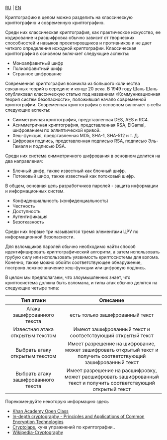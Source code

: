 [RU](./introduction.md) | [EN](./introduction-en.md)

Криптографию в целом можно разделить на классическую криптографию и современную криптографию.

Среди них классическая криптография, как практическое искусство, ее кодирование и расшифровка обычно зависит от творческих способностей и навыков проектировщиков и противников и не дает четкого определения исходной криптографии. Классическая криптография в основном включает следующие аспекты:

- Моноалфавитный шифр
- Полиалфавитный шифр
- Странное шифрование

Современная криптография возникла из большого количества связанных теорий в середине и конце 20 века. В 1949 году Шань Шань опубликовал классическую статью под названием «Коммуникационная теория систем безопасности», положившая начало современной криптографии. Современная криптография в основном включает в себя следующие аспекты:

- Симметричная криптография, представленная DES, AES и RC4.
- Асимметричная криптография, представленная RSA, ElGamal, шифрованием по эллиптической кривой.
- Хеш-функция, представленная MD5, SHA-1, SHA-512 и т. Д.
- Цифровая подпись, представленная подписью RSA, подписью Эль-Гамаля и подписью DSA.

Среди них система симметричного шифрования в основном делится на два направления:

- Блочный шифр, также известный как блочный шифр.
- Потоковый шифр, также известный как потоковый шифр.

В общем, основная цель разработчиков паролей - защита информации и информационных систем.

- Конфиденциальность (конфиденциальность)
- Честность
- Доступность
- Аутентификация
- Безотказность

Среди них первые три называются тремя элементами ЦРУ по информационной безопасности.

Для взломщиков паролей обычно необходимо найти способ идентифицировать криптографический алгоритм, а затем использовать грубую силу или использовать уязвимость криптосистемы для взлома. Конечно, также можно обойти соответствующее обнаружение, построив ложное значение хеш-функции или цифровую подпись.

В целом мы предполагаем, что злоумышленник знает, что криптосистема должна быть взломана, и типы атак обычно делятся на следующие четыре типа:



| Тип атаки                            | Описание                                                                                                          |
| :----------------------------------: | :---------------------------------------------------------------------------------------------------------------: |
| Атака зашифрованного текста          | есть только зашифрованный текст                                                                                   |
| Известная атака открытым текстом     | Имеют зашифрованный текст и соответствующий открытый текст                                                        |
| Выбрать атаку открытым текстом       | Имеет разрешение на шифрование, может зашифровать открытый текст и получить соответствующий зашифрованный текст   |
| Выбрать атаку зашифрованного текста  | Имеет разрешение на расшифровку, может расшифровать зашифрованный текст и получить соответствующий открытый текст |

Порекомендуйте некоторую информацию здесь

- [Khan Academy Open Class](<http://open.163.com/special/Khan/moderncryptography.html>)
- [In-depth cryptography - Principles and Applications of Common Encryption Technologies](./files/Understanding%20Cryptography%20by%20Christof%20Paar%20.pdf)
- [Cryptolaps](<https://cryptopals.com/>), куча упражнений по криптографии..
- [Wikipedia-Cryptography](<https://en.wikipedia.org/wiki/Cryptography>)
